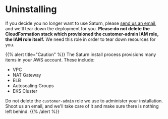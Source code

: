 # Uninstalling

If you decide you no longer want to use Saturn, please [send us an email](mailto:support@saturncloud.io), and we'll tear down the deployment for you.  **Please do not delete the CloudFormation stack which provisioned the customer-admin IAM role, the IAM role itself.**  We need this role in order to tear down resources for you.

{{% alert title="Caution" %}}
The Saturn install process provisions many items in your AWS account.  These include:

- VPC
- NAT Gateway
- ELB
- Autoscaling Groups
- EKS Cluster

Do not delete the `customer-admin` role we use to administer your installation.  Shoot us an email, and we'll take care of it and make sure there is nothing left behind. {{% /alert %}}
